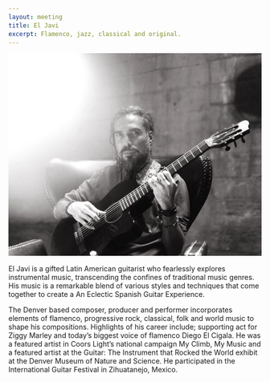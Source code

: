 ```yaml
---
layout: meeting
title: El Javi
excerpt: Flamenco, jazz, classical and original.
---
```

![El Javi](/pics/20250127-ElJavi.jpg)

El Javi is a gifted Latin American guitarist who fearlessly explores instrumental music, transcending the confines of traditional music genres. His music is a remarkable blend of various styles and techniques that come together to create a An Eclectic Spanish Guitar Experience.

The Denver based composer, producer and performer incorporates elements of flamenco, progressive rock, classical, folk and world music to shape his compositions. Highlights of his career include; supporting act for Ziggy Marley and today’s biggest voice of flamenco Diego El Cigala. He was a featured artist in Coors Light’s national campaign My Climb, My Music and a featured artist at the Guitar: The Instrument that Rocked the World exhibit at the Denver Museum of Nature and Science. He participated in the International Guitar Festival in Zihuatanejo, Mexico.
